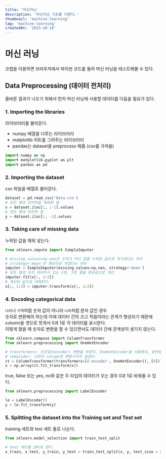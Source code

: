 ```yaml
---
title: '머신러닝'
description: '머신러닝 기초를 다룬다.'
thumbnail: 'machine-learning'
tag: 'machine-learning'
createdAt: '2023-10-18'
---
```


# 머신 러닝

코랩을 이용하면 브라우저에서 파이썬 코드를 돌려 머신 러닝을 테스트해볼 수 있다.

## Data Preprocessing (데이터 전처리)

올바른 결과가 나오기 위해서 먼저 머신 러닝에 사용할 데이터를 다듬을 필요가 있다.

### 1. Importing the libraries

라이브러리를 불러온다.

- numpy 배열을 다루는 라이브러리
- matplotlib 차트를 그려주는 라이브러리
- pandas는 dataset을 preprocess 해줌 (csv를 가져옴)

```python
import numpy as np
import matplotlib.pyplot as plt
import pandas as pd
```

### 2. Importing the dataset

csv 파일을 배열로 불러온다.

```python
dataset = pd.read_csv('Data.csv')
# 모든 행과 마지막을 제외한 열
x = dataset.iloc[:, :-1].values
# 모든 행과 마지막 열
y = dataset.iloc[:, -1].values
```

### 3. Taking care of missing data

누락된 값을 채워 넣는다.

```python
from sklearn.impute import SimpleImputer

# missing_values=np.nan은 숫자가 아닌 값을 누락된 값으로 여기겠다는 의미
# strategy='mean'은 평균으로 하겠다는 의미
imputer = SimpleImputer(missing_values=np.nan, strategy='mean')
# 모든 행과 숫자 데이터가 있는 2번, 3번 열을 평균값으로 계산
imputer.fit(x[:, 1:3])
# 계산된 값으로 대체한다.
x[:, 1:3] = imputer.transform(x[:, 1:3])
```

### 4. Encoding categorical data

`나이`나 `가격`처럼 숫자 값이 아니라 `나라`처럼 문자 값인 경우\
숫자로 변환해야 하는데 이때 데이터 간의 크고 작음이라는 관계가 형성되기 때문에\
column을 셋으로 쪼개서 0과 1로 각 데이터를 표시한다.\
이렇게 했을 때 숫자로 변환을 할 수 있으면서도 데이터 간에 관계성이 생기지 않는다.

```python
from sklearn.compose import ColumnTransformer
from sklearn.preprocessing import OneHotEncoder

# transformers: 인코딩(encoder) 변환을 하겠다. OneHotEncoder를 이용해서, 0번째 column에
# remainder: 나머지 column은 변환시키지 않겠다.
ct = ColumnTransformer(transformers=[('encoder', OneHotEncoder(), [0])], remainder='passthrough')
x = np.array(ct.fit_transform(x))
```

true, false 또는 yes, no와 같은 두 타입의 데이터가 오는 경우 0과 1로 바꿔줄 수 있다.

```python
from sklearn.preprocessing import LabelEncoder

le = LabelEncoder()
y = le.fit_transform(y)
```

### 5. Splitting the dataset into the Training set and Test set

training 세트와 test 세트 둘로 나눈다.

```python
from sklearn.model_selection import train_test_split

# test 세트를 20%로 한다.
x_train, x_test, y_train, y_test = train_test_split(x, y, test_size = 0.2)
```
